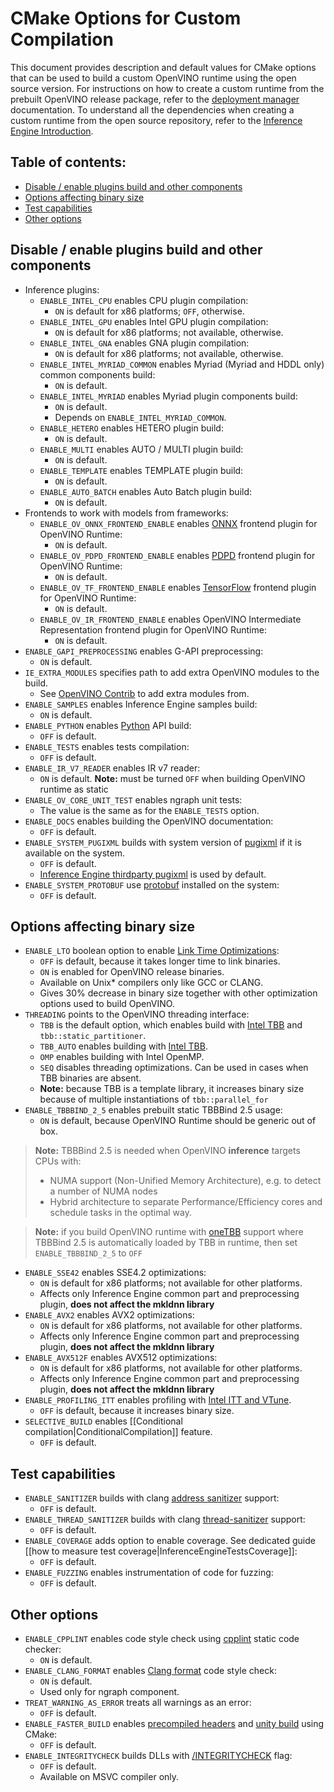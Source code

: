 # CMake Options for Custom Compilation

This document provides description and default values for CMake options that can be used to build a custom OpenVINO runtime using the open source version. For instructions on how to create a custom runtime from the prebuilt OpenVINO release package, refer to the [deployment manager] documentation. To understand all the dependencies when creating a custom runtime from the open source repository, refer to the [Inference Engine Introduction].

## Table of contents:

* [Disable / enable plugins build and other components](#disable--enable-plugins-build-and-other-components)
* [Options affecting binary size](#options-affecting-binary-size)
* [Test capabilities](#test-capabilities)
* [Other options](#other-options)

## Disable / enable plugins build and other components

* Inference plugins:
    * `ENABLE_INTEL_CPU` enables CPU plugin compilation:
        * `ON` is default for x86 platforms; `OFF`, otherwise.
    * `ENABLE_INTEL_GPU` enables Intel GPU plugin compilation:
        * `ON` is default for x86 platforms; not available, otherwise.
    * `ENABLE_INTEL_GNA` enables GNA plugin compilation:
        * `ON` is default for x86 platforms; not available, otherwise.
    * `ENABLE_INTEL_MYRIAD_COMMON` enables Myriad (Myriad and HDDL only) common components build:
        * `ON` is default.
    * `ENABLE_INTEL_MYRIAD` enables Myriad plugin components build:
        * `ON` is default.
        * Depends on `ENABLE_INTEL_MYRIAD_COMMON`.
    * `ENABLE_HETERO` enables HETERO plugin build:
        * `ON` is default.
    * `ENABLE_MULTI` enables AUTO / MULTI plugin build:
        * `ON` is default.
    * `ENABLE_TEMPLATE` enables TEMPLATE plugin build:
        * `ON` is default.
    * `ENABLE_AUTO_BATCH` enables Auto Batch plugin build:
        * `ON` is default.
* Frontends to work with models from frameworks:
    * `ENABLE_OV_ONNX_FRONTEND_ENABLE` enables [ONNX] frontend plugin for OpenVINO Runtime:
        * `ON` is default.
    * `ENABLE_OV_PDPD_FRONTEND_ENABLE` enables [PDPD] frontend plugin for OpenVINO Runtime:
        * `ON` is default.
    * `ENABLE_OV_TF_FRONTEND_ENABLE` enables [TensorFlow] frontend plugin for OpenVINO Runtime:
        * `ON` is default.
    * `ENABLE_OV_IR_FRONTEND_ENABLE` enables OpenVINO Intermediate Representation frontend plugin for OpenVINO Runtime:
        * `ON` is default.
* `ENABLE_GAPI_PREPROCESSING` enables G-API preprocessing:
    * `ON` is default.
* `IE_EXTRA_MODULES` specifies path to add extra OpenVINO modules to the build.
    * See [OpenVINO Contrib] to add extra modules from.
* `ENABLE_SAMPLES` enables Inference Engine samples build:
    * `ON` is default.
* `ENABLE_PYTHON` enables [Python] API build:
    * `OFF` is default.
* `ENABLE_TESTS` enables tests compilation:
    * `OFF` is default.
* `ENABLE_IR_V7_READER` enables IR v7 reader:
    * `ON` is default.
    **Note:** must be turned `OFF` when building OpenVINO runtime as static
* `ENABLE_OV_CORE_UNIT_TEST` enables ngraph unit tests:
    * The value is the same as for the `ENABLE_TESTS` option.
* `ENABLE_DOCS` enables building the OpenVINO documentation:
    * `OFF` is default.
* `ENABLE_SYSTEM_PUGIXML` builds with system version of [pugixml] if it is available on the system.
    * `OFF` is default.
    * [Inference Engine thirdparty pugixml] is used by default.
* `ENABLE_SYSTEM_PROTOBUF` use [protobuf] installed on the system:
    * `OFF` is default.

## Options affecting binary size

* `ENABLE_LTO` boolean option to enable [Link Time Optimizations]:
    * `OFF` is default, because it takes longer time to link binaries.
    * `ON` is enabled for OpenVINO release binaries.
    * Available on Unix* compilers only like GCC or CLANG.
    * Gives 30% decrease in binary size together with other optimization options used to build OpenVINO.
* `THREADING` points to the OpenVINO threading interface:
    * `TBB` is the default option, which enables build with [Intel TBB] and `tbb::static_partitioner`.
    * `TBB_AUTO` enables building with [Intel TBB].
    * `OMP` enables building with Intel OpenMP.
    * `SEQ` disables threading optimizations. Can be used in cases when TBB binaries are absent.
    * **Note:** because TBB is a template library, it increases binary size because of multiple instantiations of `tbb::parallel_for`
* `ENABLE_TBBBIND_2_5` enables prebuilt static TBBBind 2.5 usage:
    * `ON` is default, because OpenVINO Runtime should be generic out of box.

> **Note:** TBBBind 2.5 is needed when OpenVINO **inference** targets CPUs with:
> * NUMA support (Non-Unified Memory Architecture), e.g. to detect a number of NUMA nodes
> * Hybrid architecture to separate Performance/Efficiency cores and schedule tasks in the optimal way.

> **Note:** if you build OpenVINO runtime with [oneTBB] support where TBBBind 2.5 is automatically loaded by TBB in runtime, then set `ENABLE_TBBBIND_2_5` to `OFF`

* `ENABLE_SSE42` enables SSE4.2 optimizations:
    * `ON` is default for x86 platforms; not available for other platforms.
    * Affects only Inference Engine common part and preprocessing plugin, **does not affect the mkldnn library**
* `ENABLE_AVX2` enables AVX2 optimizations:
    * `ON` is default for x86 platforms, not available for other platforms.
    * Affects only Inference Engine common part and preprocessing plugin, **does not affect the mkldnn library**
* `ENABLE_AVX512F` enables AVX512 optimizations:
    * `ON` is default for x86 platforms, not available for other platforms.
    * Affects only Inference Engine common part and preprocessing plugin, **does not affect the mkldnn library**
* `ENABLE_PROFILING_ITT` enables profiling with [Intel ITT and VTune]. 
    * `OFF` is default, because it increases binary size.
* `SELECTIVE_BUILD` enables [[Conditional compilation|ConditionalCompilation]] feature.
    * `OFF` is default.
## Test capabilities

* `ENABLE_SANITIZER` builds with clang [address sanitizer] support:
    * `OFF` is default.
* `ENABLE_THREAD_SANITIZER` builds with clang [thread-sanitizer] support:
    * `OFF` is default.
* `ENABLE_COVERAGE` adds option to enable coverage. See dedicated guide [[how to measure test coverage|InferenceEngineTestsCoverage]]:
    * `OFF` is default.
* `ENABLE_FUZZING` enables instrumentation of code for fuzzing:
    * `OFF` is default.

## Other options

* `ENABLE_CPPLINT` enables code style check using [cpplint] static code checker:
    * `ON` is default.
* `ENABLE_CLANG_FORMAT` enables [Clang format] code style check:
    * `ON` is default.
    * Used only for ngraph component.
* `TREAT_WARNING_AS_ERROR` treats all warnings as an error:
    * `OFF` is default.
* `ENABLE_FASTER_BUILD` enables [precompiled headers] and [unity build] using CMake:
    * `OFF` is default.
* `ENABLE_INTEGRITYCHECK` builds DLLs with [/INTEGRITYCHECK] flag:
    * `OFF` is default.
    * Available on MSVC compiler only.

[Link Time Optimizations]:https://llvm.org/docs/LinkTimeOptimization.html
[thread-sanitizer]:https://clang.llvm.org/docs/ThreadSanitizer.html
[address sanitizer]:https://clang.llvm.org/docs/AddressSanitizer.html
[Intel ITT and VTune]:https://software.intel.com/content/www/us/en/develop/documentation/vtune-help/top/api-support/instrumentation-and-tracing-technology-apis.html
[precompiled headers]:https://cmake.org/cmake/help/git-stage/command/target_precompile_headers.html
[unity build]:https://cmake.org/cmake/help/latest/prop_tgt/UNITY_BUILD.html
[/INTEGRITYCHECK]:https://docs.microsoft.com/en-us/cpp/build/reference/integritycheck-require-signature-check?view=msvc-160
[Intel TBB]:https://software.intel.com/content/www/us/en/develop/tools/threading-building-blocks.html
[Python]:https://www.python.org/
[Java]:https://www.java.com/ru/
[cpplint]:https://github.com/cpplint/cpplint
[Clang format]:http://clang.llvm.org/docs/ClangFormat.html
[OpenVINO Contrib]:https://github.com/openvinotoolkit/openvino_contrib
[Inference Engine thirdparty pugixml]:https://github.com/openvinotoolkit/openvino/tree/master/inference-engine/thirdparty/pugixml
[pugixml]:https://pugixml.org/
[ONNX]:https://onnx.ai/
[protobuf]:https://github.com/protocolbuffers/protobuf
[deployment manager]:https://docs.openvinotoolkit.org/latest/openvino_docs_install_guides_deployment_manager_tool.html
[Inference Engine Introduction]:https://docs.openvinotoolkit.org/latest/openvino_docs_IE_DG_inference_engine_intro.html
[PDPD]:https://github.com/PaddlePaddle/Paddle
[TensorFlow]:https://www.tensorflow.org/
[oneTBB]:https://github.com/oneapi-src/oneTBB